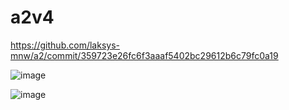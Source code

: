 # a2v4

https://github.com/laksys-mnw/a2/commit/359723e26fc6f3aaaf5402bc29612b6c79fc0a19

![image](https://github.com/pradeepsimba/a2v4/assets/96039278/39ddb3c4-eb8c-4e37-abf3-bdcac5f96258)


![image](https://github.com/pradeepsimba/a2v4/assets/96039278/01b306e6-2820-46cb-8986-2982e11b3d09)
